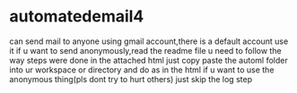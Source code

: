 # automatedemail4
can send mail to anyone using gmail account,there is a default account use it if u want to send anonymously,read the readme file
u need to follow the way steps were done in the attached html
just copy paste the automl folder into ur workspace or directory and do as in the html
if u want to use the anonymous thing(pls dont try to hurt others)
just skip the log step
